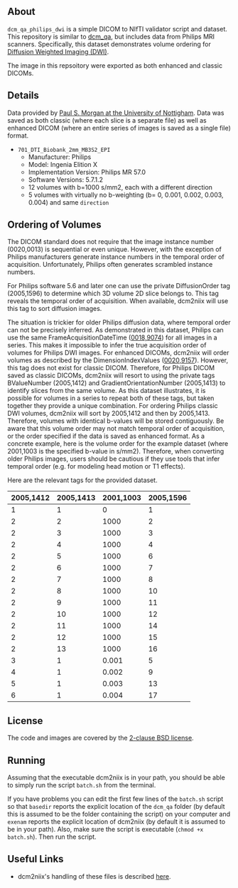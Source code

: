 ## About

`dcm_qa_philips_dwi` is a simple DICOM to NIfTI validator script and dataset. This repository is similar to [dcm_qa](https://github.com/neurolabusc/dcm_qa), but includes data from Philips MRI scanners. Specifically, this dataset demonstrates volume ordering for [Diffusion Weighted Imaging (DWI)](https://github.com/rordenlab/dcm2niix/issues/546).

The image in this repsoitory were exported as both enhanced and classic DICOMs.

## Details

Data provided by [Paul S. Morgan at the University of Nottigham](https://www.nottingham.ac.uk/research/beacons-of-excellence/precision-imaging/our-experts/paul-morgan/index.aspx). Data was saved as both classic (where each slice is a separate file) as well as enhanced DICOM (where an entire series of images is saved as a single file) format. 

* `701_DTI_Biobank_2mm_MB3S2_EPI`
  * Manufacturer: Philips
  * Model: Ingenia Elition X
  * Implementation Version: Philips MR 57.0
  * Software Versions: 5.7.1.2
  * 12 volumes with b=1000 s/mm2, each with a different direction
  * 5 volumes with virtually no b-weighting (b= 0, 0.001, 0.002, 0.003, 0.004) and same `direction`

## Ordering of Volumes
 
The DICOM standard does not require that the image instance number (0020,0013) is sequential or even unique. However, with the exception of Philips manufacturers generate instance numbers in the temporal order of acquisition. Unfortunately, Philips often generates scrambled instance numbers. 

For Philips software 5.6 and later one can use the private DiffusionOrder tag (2005,1596) to determine which 3D volume 2D slice belongs to. This tag reveals the temporal order of acquisition. When available, dcm2niix will use this tag to sort diffusion images.

The situation is trickier for older Philips diffusion data, where temporal order can not be precisely inferred. As demonstrated in this dataset, Philips can use the same FrameAcquisitionDateTime ([0018,9074](http://dicomlookup.com/lookup.asp?sw=Tnumber&q=(0018,9074))) for all images in a series. This makes it impossible to infer the true acquisition order of volumes for Philips DWI images. For enhanced DICOMs, dcm2niix will order volumes as described by the DimensionIndexValues ([0020,9157](http://dicomlookup.com/lookup.asp?sw=Tnumber&q=(0020,9157))). However, this tag does not exist for classic DICOM. Therefore, for Philips DICOM saved as classic DICOMs, dcm2niix will resort to using the private tags BValueNumber (2005,1412) and GradientOrientationNumber (2005,1413) to identify slices from the same volume. As this dataset illustrates, it is possible for volumes in a series to repeat both of these tags, but taken together they provide a unique combination. For ordering Philips classic DWI volumes, dcm2niix will sort by 2005,1412 and then by 2005,1413. Therefore, volumes with identical b-values will be stored contiguously. Be aware that this volume order may not match temporal order of acquisition, or the order specified if the data is saved as enhanced format. As a concrete example, here is the volume order for the example dataset (where 2001,1003 is the specified b-value in s/mm2). Therefore, when converting older Philips images, users should be cautious if they use tools that infer temporal order (e.g. for modeling head motion or T1 effects).

Here are the relevant tags for the provided dataset.

| 2005,1412 | 2005,1413 | 2001,1003 | 2005,1596 |
|-----------|-----------|-----------|-----------|
| 1 | 1 | 0 | 1 |
| 2 | 2 | 1000 | 2 |
| 2 | 3 | 1000 | 3 |
| 2 | 4 | 1000 | 4 |
| 2 | 5 | 1000 | 6 |
| 2 | 6 | 1000 | 7 |
| 2 | 7 | 1000 | 8 |
| 2 | 8 | 1000 | 10 |
| 2 | 9 | 1000 | 11 |
| 2 | 10 | 1000 | 12 |
| 2 | 11 | 1000 | 14 |
| 2 | 12 | 1000 | 15 |
| 2 | 13 | 1000 | 16 |
| 3 | 1 | 0.001 | 5 |
| 4 | 1 | 0.002 | 9 |
| 5 | 1 | 0.003 | 13 |
| 6 | 1 | 0.004 | 17 |

## License

The code and images are covered by the [2-clause BSD license](https://opensource.org/licenses/BSD-2-Clause).

## Running

Assuming that the executable dcm2niix is in your path, you should be able to simply run the script `batch.sh` from the terminal.

If you have problems you can edit the first few lines of the `batch.sh` script so that `basedir` reports the explicit location of the `dcm_qa` folder (by default this is assumed to be the folder containing the script) on your computer and `exenam` reports the explicit location of dcm2niix (by default it is assumed to be in your path). Also, make sure the script is executable (`chmod +x batch.sh`). Then run the script.

## Useful Links

 - dcm2niix's handling of these files is described [here](https://github.com/rordenlab/dcm2niix/tree/master/Philips).

